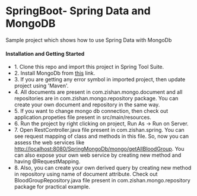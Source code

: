 # SpringBoot- Spring Data and MongoDB

Sample project which shows how to use Spring Data with MongoDb

<h4>Installation and Getting Started</h4>

<ul>
<li>
1. Clone this repo and import this project in Spring Tool Suite.
</li>
<li>
2. Install MongoDb from <a href="https://www.mongodb.org/downloads">this</a> link.
</li>
<li>
3. If you are getting any error symbol in imported project, then update project using 'Maven'.
</li>
<li>
4. All documents are present in com.zishan.mongo.document and all repositories are in com.zishan.mongo.repository package. You can create your own document and repository in the same way.
<li>
5. If you want to change mongo db connection, then check out application.propeties file present in src/main/resources.
</li>
<li>
6. Run the project by right clicking on project, Run As -> Run on Server.
</li>
<li>
7. Open RestController.java file present in com.zishan.spring. You can see request mapping of class and methods in this file. So, now you can assess the web services like <a href="http://localhost:8080/SpringMongoDb/mongo/getAllBloodGroup">http://localhost:8080/SpringMongoDb/mongo/getAllBloodGroup</a>. You can also expose your own web service by creating new method and having @RequestMapping.
</li>
<li>
8. Also, you can create your own derived query by creating new method in repository using name of document attribute. Check out BloodGroupRepository.java file present in com.zishan.mongo.repository package for practical example.
</li>
</ul>
